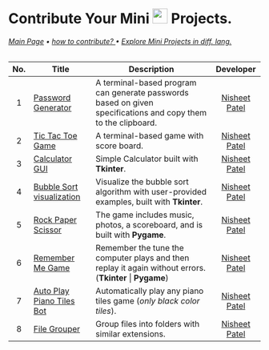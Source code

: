 # Contribute Your Mini <img src="https://img.shields.io/badge/Python-3776AB?style=for-the-badge&logo=python&logoColor=white" height=30> Projects.
######  [Main Page]()  •  [ how to contribute? ]() • [Explore Mini Projects in diff. lang.]()

| No. | Title | Description | Developer  |
|:--:| ------------- |-------------|:-----:|
| 1 | [Password Generator](../Python/Password%20Generator) | A terminal-based program can generate passwords based on given specifications and copy them to the clipboard. | [Nisheet Patel](https://github.com/Nisheet-Patel) |
| 2 | [Tic Tac Toe Game](../Python/Tic%20Tac%20Toe/)  | A terminal-based game with score board. | [Nisheet Patel](https://github.com/Nisheet-Patel) |
| 3 | [Calculator GUI](../Python/Calculator/) | Simple Calculator built with **Tkinter**. | [Nisheet Patel](https://github.com/Nisheet-Patel) |
| 4 | [Bubble Sort visualization](../Python/Bubble%20Sort%20visualization/) | Visualize the bubble sort algorithm with user-provided examples, built with **Tkinter**. | [Nisheet Patel](https://github.com/Nisheet-Patel) |
| 5 | [Rock Paper Scissor](../Python/Rock%20Paper%20Scissor%20pygame/) | The game includes music, photos, a scoreboard, and is built with **Pygame**. | [Nisheet Patel](https://github.com/Nisheet-Patel) |
| 6 | [Remember Me Game](../Python/Remember%20Me%20Game) | Remember the tune the computer plays and then replay it again without errors. (**Tkinter** \| **Pygame**) | [Nisheet Patel](https://github.com/Nisheet-Patel) |
| 7 | [Auto Play Piano Tiles Bot](../Python/Auto%20Play%20Piano%20Tiles/) | Automatically play any piano tiles game (*only black color tiles*). | [Nisheet Patel](https://github.com/Nisheet-Patel) |
| 8 | [File Grouper](../Python/File%20Grouper/) | Group files into folders with similar extensions. | [Nisheet Patel](https://github.com/Nisheet-Patel) |

